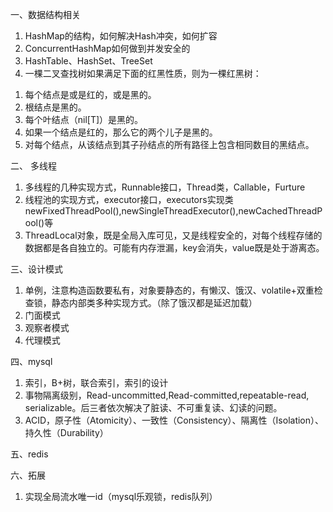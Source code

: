 一、数据结构相关
1. HashMap的结构，如何解决Hash冲突，如何扩容
2. ConcurrentHashMap如何做到并发安全的
3. HashTable、HashSet、TreeSet
4. 一棵二叉查找树如果满足下面的红黑性质，则为一棵红黑树：
1) 每个结点是或是红的，或是黑的。
2) 根结点是黑的。
3) 每个叶结点（nil[T]）是黑的。
4) 如果一个结点是红的，那么它的两个儿子是黑的。
5) 对每个结点，从该结点到其子孙结点的所有路径上包含相同数目的黑结点。


二、 多线程
1. 多线程的几种实现方式，Runnable接口，Thread类，Callable，Furture
2. 线程池的实现方式，executor接口，executors实现类
newFixedThreadPool(),newSingleThreadExecutor(),newCachedThreadPool()等
3. ThreadLocal对象，既是全局入库可见，又是线程安全的，对每个线程存储的数据都是各自独立的。可能有内存泄漏，key会消失，value既是处于游离态。


三、设计模式
1. 单例，注意构造函数要私有，对象要静态的，有懒汉、饿汉、volatile+双重检查锁，静态内部类多种实现方式。（除了饿汉都是延迟加载）
2. 门面模式
3. 观察者模式
4. 代理模式

四、mysql
1. 索引，B+树，联合索引，索引的设计
2. 事物隔离级别，Read-uncommitted,Read-committed,repeatable-read,
serializable。后三者依次解决了脏读、不可重复读、幻读的问题。
3. ACID，原子性（Atomicity）、一致性（Consistency）、隔离性（Isolation）、持久性（Durability）

五、redis





六、拓展
1. 实现全局流水唯一id（mysql乐观锁，redis队列）
